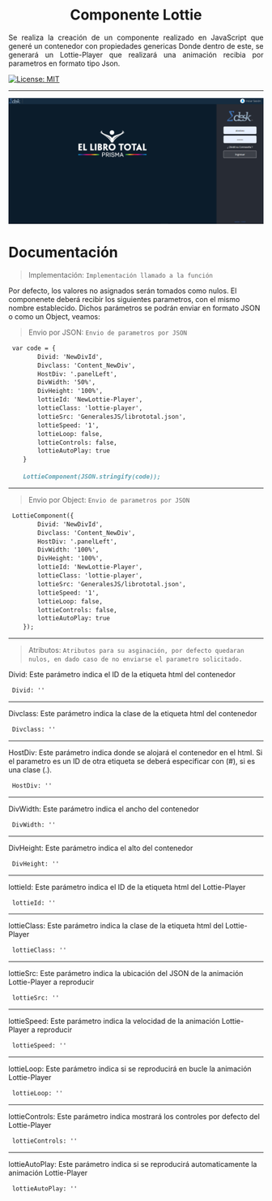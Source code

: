 
<h1 align="center">Componente Lottie</h1>



<p align="justify">Se realiza la creación de un componente realizado en JavaScript que generé un contenedor con propiedades genericas Donde dentro de este, se generará un Lottie-Player que realizará una animación recibia por parametros en formato tipo Json.</p>

<a align="left" href="#" target="_blank">
    <img alt="License: MIT" src="https://img.shields.io/badge/License-GPL-yellow.svg" />
 </a>
<hr>
 <img align="center" alt="Imagen Ejemplo" src="https://github.com/ApidriuC/LottieGenerate/blob/main/Prueba.PNG" />
 
 # Documentación

> Implementación: ` Implementación llamado a la función `

Por defecto, los valores no asignados serán tomados como nulos. El componenete deberá recibir los siguientes parametros, con el mismo nombre establecido. Dichos parámetros se podrán enviar en formato JSON o como un Object, veamos:

> Envio por JSON: ` Envio de parametros por JSON `

```md
 var code = {
        Divid: 'NewDivId',
        Divclass: 'Content_NewDiv',
        HostDiv: '.panelLeft',
        DivWidth: '50%',
        DivHeight: '100%',
        lottieId: 'NewLottie-Player',
        lottieClass: 'lottie-player',
        lottieSrc: 'GeneralesJS/librototal.json',
        lottieSpeed: '1',
        lottieLoop: false,
        lottieControls: false,
        lottieAutoPlay: true
    }

    LottieComponent(JSON.stringify(code));
```

<hr>

> Envio por Object: ` Envio de parametros por JSON `

```md
 LottieComponent({
        Divid: 'NewDivId',
        Divclass: 'Content_NewDiv',
        HostDiv: '.panelLeft',
        DivWidth: '100%',
        DivHeight: '100%',
        lottieId: 'NewLottie-Player',
        lottieClass: 'lottie-player',
        lottieSrc: 'GeneralesJS/librototal.json',
        lottieSpeed: '1',
        lottieLoop: false,
        lottieControls: false,
        lottieAutoPlay: true
    });
```

<hr>

> Atributos:  ` Atributos para su asginación, por defecto quedaran nulos, en dado caso de no enviarse el parametro solicitado.  `
 
Divid: Este parámetro indica el ID de la etiqueta html del contenedor
 
```md
 Divid: ''
```

<hr>

Divclass: Este parámetro indica la clase de la etiqueta html del contenedor
 
```md
 Divclass: ''
```

<hr>

HostDiv: Este parámetro indica donde se alojará el contenedor en el html. Si el parametro es un ID de otra etiqueta se deberá especificar con (#), si es una clase (.).
 
```md
 HostDiv: ''
```

<hr>

DivWidth: Este parámetro indica el ancho del contenedor
 
```md
 DivWidth: ''
```

<hr>

DivHeight: Este parámetro indica el alto del contenedor
 
```md
 DivHeight: ''
```

<hr>

lottieId: Este parámetro indica el ID de la etiqueta html del Lottie-Player
 
```md
 lottieId: ''
```

<hr>

lottieClass: Este parámetro indica la clase de la etiqueta html del Lottie-Player
 
```md
 lottieClass: ''
```

<hr>

lottieSrc: Este parámetro indica la ubicación del JSON de la animación Lottie-Player a reproducir
 
```md
 lottieSrc: ''
```

<hr>

lottieSpeed: Este parámetro indica la velocidad de la animación Lottie-Player a reproducir
 
```md
 lottieSpeed: ''
```

<hr>

lottieLoop: Este parámetro indica si se reproducirá en bucle la animación Lottie-Player 
 
```md
 lottieLoop: ''
```

<hr>

lottieControls: Este parámetro indica mostrará los controles por defecto del Lottie-Player
 
```md
 lottieControls: ''
```

<hr>

lottieAutoPlay: Este parámetro indica si se reproducirá automaticamente la animación Lottie-Player
 
```md
 lottieAutoPlay: ''
```



